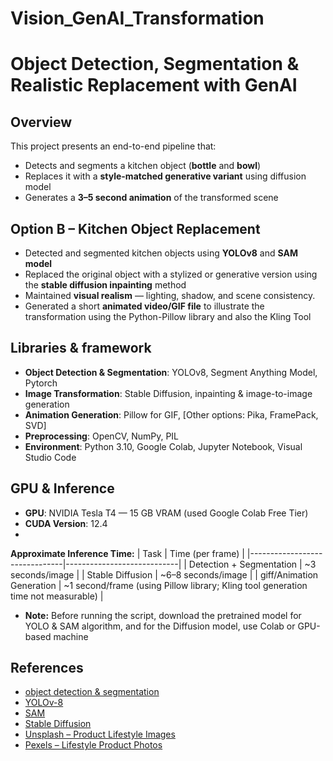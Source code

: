 # Vision_GenAI_Transformation

# Object Detection, Segmentation & Realistic Replacement with GenAI

## Overview
This project presents an end-to-end pipeline that:
- Detects and segments a kitchen object (**bottle** and **bowl**)
- Replaces it with a **style-matched generative variant** using diffusion model
- Generates a **3–5 second animation** of the transformed scene

## Option B – Kitchen Object Replacement

- Detected and segmented kitchen objects using **YOLOv8** and **SAM model** 
- Replaced the original object with a stylized or generative version using the **stable diffusion inpainting** method
- Maintained **visual realism** — lighting, shadow, and scene consistency.
- Generated a short **animated video/GIF file**  to illustrate the transformation using the Python-Pillow library and also the Kling Tool 

## Libraries & framework

- **Object Detection & Segmentation**: YOLOv8, Segment Anything Model, Pytorch
- **Image Transformation**: Stable Diffusion, inpainting & image-to-image generation
- **Animation Generation**: Pillow for GIF, [Other options: Pika, FramePack, SVD]
- **Preprocessing**: OpenCV, NumPy, PIL
- **Environment**: Python 3.10, Google Colab, Jupyter Notebook, Visual Studio Code

## GPU & Inference
- **GPU**: NVIDIA Tesla T4 — 15 GB VRAM (used Google Colab Free Tier)  
- **CUDA Version**: 12.4
- 
**Approximate Inference Time:**
| Task                          | Time (per frame)    |
|-------------------------------|----------------------------|
|  Detection + Segmentation   | ~3 seconds/image           |
|  Stable Diffusion           | ~6–8 seconds/image         |
|  giff/Animation Generation       | ~1 second/frame (using Pillow library; Kling tool generation time not measurable) |

- **Note:** Before running the script, download the pretrained model for YOLO & SAM algorithm, and for the Diffusion model, use Colab or GPU-based machine 
## References

- [object detection & segmentation](https://blog.roboflow.com/how-to-use-yolov8-with-sam/)
- [YOLOv-8](https://docs.ultralytics.com/tasks/detect/)
- [SAM](https://github.com/facebookresearch/segment-anything)
- [Stable Diffusion](https://huggingface.co/stabilityai/stable-diffusion-2-inpainting)
- [Unsplash – Product Lifestyle Images](https://unsplash.com/s/photos/product-lifestyle)
- [Pexels – Lifestyle Product Photos](https://www.pexels.com/search/lifestyle%20product/)

